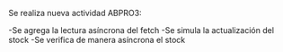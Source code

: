 Se realiza nueva actividad ABPRO3:

-Se agrega la lectura asíncrona del fetch
-Se simula la actualización del stock
-Se verifica de manera asíncrona el stock
